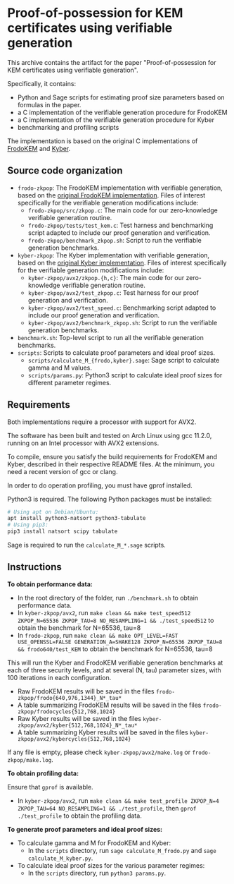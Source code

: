 # Proof-of-possession for KEM certificates using verifiable generation

This archive contains the artifact for the paper "Proof-of-possession for KEM certificates using verifiable generation".

Specifically, it contains:

- Python and Sage scripts for estimating proof size parameters based on formulas in the paper.
- a C implementation of the verifiable generation procedure for FrodoKEM
- a C implementation of the verifiable generation procedure for Kyber
- benchmarking and profiling scripts

The implementation is based on the original C implementations of [FrodoKEM](https://github.com/microsoft/PQCrypto-LWEKE) and [Kyber](https://github.com/pq-crystals/kyber).

## Source code organization

- `frodo-zkpop`: The FrodoKEM implementation with verifiable generation, based on the [original FrodoKEM implementation](https://github.com/microsoft/PQCrypto-LWEKE). Files of interest specifically for the verifiable generation modifications include:
	- `frodo-zkpop/src/zkpop.c`: The main code for our zero-knowledge verifiable generation routine.
	- `frodo-zkpop/tests/test_kem.c`: Test harness and benchmarking script adapted to include our proof generation and verification.
	- `frodo-zkpop/benchmark_zkpop.sh`: Script to run the verifiable generation benchmarks.
- `kyber-zkpop`: The Kyber implementation with verifiable generation, based on the [original Kyber implementation](https://github.com/pq-crystals/kyber). Files of interest specifically for the verifiable generation modifications include:
	- `kyber-zkpop/avx2/zkpop.{h,c}`: The main code for our zero-knowledge verifiable generation routine.
	- `kyber-zkpop/avx2/test_zkpop.c`: Test harness for our proof generation and verification.
	- `kyber-zkpop/avx2/test_speed.c`: Benchmarking script adapted to include our proof generation and verification.
	- `kyber-zkpop/avx2/benchmark_zkpop.sh`: Script to run the verifiable generation benchmarks.
- `benchmark.sh`: Top-level script to run all the verifiable generation benchmarks.
- `scripts`: Scripts to calculate proof parameters and ideal proof sizes.
	- `scripts/calculate_M_{frodo,kyber}.sage`: Sage script to calculate gamma and M values.
	- `scripts/params.py`: Python3 script to calculate ideal proof sizes for different parameter regimes.

## Requirements

Both implementations require a processor with support for AVX2.

The software has been built and tested on Arch Linux using gcc 11.2.0, running on an Intel processor with AVX2 extensions.

To compile, ensure you satisfy the build requirements for FrodoKEM and Kyber, described in their respective README files.  At the minimum, you need a recent version of gcc or clang.

In order to do operation profiling, you must have gprof installed.

Python3 is required.  The following Python packages must be installed:

```bash
# Using apt on Debian/Ubuntu:
apt install python3-natsort python3-tabulate
# Using pip3:
pip3 install natsort scipy tabulate
```

Sage is required to run the `calculate_M_*.sage` scripts.

## Instructions

**To obtain performance data:**

- In the root directory of the folder, run `./benchmark.sh` to obtain performance data.
- In `kyber-zkpop/avx2`, run `make clean && make test_speed512 ZKPOP_N=65536 ZKPOP_TAU=8 NO_RESAMPLING=1 && ./test_speed512` to obtain the benchmark for N=65536, tau=8
- In `frodo-zkpop`, run `make clean && make OPT_LEVEL=FAST USE_OPENSSL=FALSE GENERATION_A=SHAKE128 ZKPOP_N=65536 ZKPOP_TAU=8 && frodo640/test_KEM` to obtain the benchmark for N=65536, tau=8

This will run the Kyber and FrodoKEM verifiable generation benchmarks at each of three security levels, and at several (N, tau) parameter sizes, with 100 iterations in each configuration.

- Raw FrodoKEM results will be saved in the files `frodo-zkpop/frodo{640,976,1344}_N*_tau*`
- A table summarizing FrodoKEM results will be saved in the files `frodo-zkpop/frodocycles{512,768,1024}`
- Raw Kyber results will be saved in the files `kyber-zkpop/avx2/kyber{512,768,1024}_N*_tau*`
- A table summarizing Kyber results will be saved in the files `kyber-zkpop/avx2/kybercycles{512,768,1024}`

If any file is empty, please check `kyber-zkpop/avx2/make.log` or `frodo-zkpop/make.log`.

**To obtain profiling data:**

Ensure that `gprof` is available.

- In `kyber-zkpop/avx2`, run `make clean && make test_profile ZKPOP_N=4 ZKPOP_TAU=64 NO_RESAMPLING=1 && ./test_profile`, then `gprof ./test_profile` to obtain the profiling data.

**To generate proof parameters and ideal proof sizes:**

- To calculate gamma and M for FrodoKEM and Kyber:
	- In the `scripts` directory, run `sage calculate_M_frodo.py` and `sage calculate_M_kyber.py`.
- To calculate ideal proof sizes for the various parameter regimes:
	- In the `scripts` directory, run `python3 params.py`.

